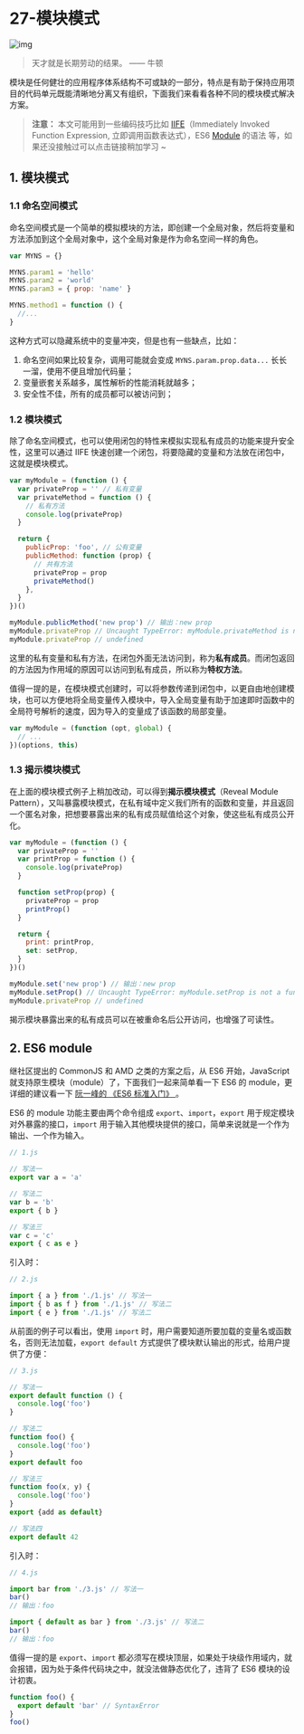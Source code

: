 # 27-**模块模式**

![img](https://img4.mukewang.com/5d3e4d2e0001359706400360.jpg)

> 天才就是长期劳动的结果。 —— 牛顿

模块是任何健壮的应用程序体系结构不可或缺的一部分，特点是有助于保持应用项目的代码单元既能清晰地分离又有组织，下面我们来看看各种不同的模块模式解决方案。

> **注意：** 本文可能用到一些编码技巧比如 [IIFE](https://developer.mozilla.org/zh-CN/docs/Glossary/立即执行函数表达式)（Immediately Invoked Function Expression, 立即调用函数表达式），ES6 [Module](http://es6.ruanyifeng.com/#docs/module) 的语法 等，如果还没接触过可以点击链接稍加学习 ~

## 1. 模块模式

### 1.1 命名空间模式

命名空间模式是一个简单的模拟模块的方法，即创建一个全局对象，然后将变量和方法添加到这个全局对象中，这个全局对象是作为命名空间一样的角色。

```javascript
var MYNS = {}

MYNS.param1 = 'hello'
MYNS.param2 = 'world'
MYNS.param3 = { prop: 'name' }

MYNS.method1 = function () {
  //...
}
```

这种方式可以隐藏系统中的变量冲突，但是也有一些缺点，比如：

1. 命名空间如果比较复杂，调用可能就会变成 `MYNS.param.prop.data...` 长长一溜，使用不便且增加代码量；
2. 变量嵌套关系越多，属性解析的性能消耗就越多；
3. 安全性不佳，所有的成员都可以被访问到；

### 1.2 模块模式

除了命名空间模式，也可以使用闭包的特性来模拟实现私有成员的功能来提升安全性，这里可以通过 IIFE 快速创建一个闭包，将要隐藏的变量和方法放在闭包中，这就是模块模式。

```javascript
var myModule = (function () {
  var privateProp = '' // 私有变量
  var privateMethod = function () {
    // 私有方法
    console.log(privateProp)
  }

  return {
    publicProp: 'foo', // 公有变量
    publicMethod: function (prop) {
      // 共有方法
      privateProp = prop
      privateMethod()
    },
  }
})()

myModule.publicMethod('new prop') // 输出：new prop
myModule.privateProp // Uncaught TypeError: myModule.privateMethod is not a function
myModule.privateProp // undefined
```

这里的私有变量和私有方法，在闭包外面无法访问到，称为**私有成员**。而闭包返回的方法因为作用域的原因可以访问到私有成员，所以称为**特权方法**。

值得一提的是，在模块模式创建时，可以将参数传递到闭包中，以更自由地创建模块，也可以方便地将全局变量传入模块中，导入全局变量有助于加速即时函数中的全局符号解析的速度，因为导入的变量成了该函数的局部变量。

```javascript
var myModule = (function (opt, global) {
  // ...
})(options, this)
```

### 1.3 揭示模块模式

在上面的模块模式例子上稍加改动，可以得到**揭示模块模式**（Reveal Module Pattern），又叫暴露模块模式，在私有域中定义我们所有的函数和变量，并且返回一个匿名对象，把想要暴露出来的私有成员赋值给这个对象，使这些私有成员公开化。

```javascript
var myModule = (function () {
  var privateProp = ''
  var printProp = function () {
    console.log(privateProp)
  }

  function setProp(prop) {
    privateProp = prop
    printProp()
  }

  return {
    print: printProp,
    set: setProp,
  }
})()

myModule.set('new prop') // 输出：new prop
myModule.setProp() // Uncaught TypeError: myModule.setProp is not a function
myModule.privateProp // undefined
```

揭示模块暴露出来的私有成员可以在被重命名后公开访问，也增强了可读性。

## 2. ES6 module

继社区提出的 CommonJS 和 AMD 之类的方案之后，从 ES6 开始，JavaScript 就支持原生模块（module）了，下面我们一起来简单看一下 ES6 的 module，更详细的建议看一下 [阮一峰的 《ES6 标准入门》 ](https://www.bookstack.cn/read/es6-3rd/sidebar.md)。

ES6 的 module 功能主要由两个命令组成 `export`、`import`，`export` 用于规定模块对外暴露的接口，`import` 用于输入其他模块提供的接口，简单来说就是一个作为输出、一个作为输入。

```javascript
// 1.js

// 写法一
export var a = 'a'

// 写法二
var b = 'b'
export { b }

// 写法三
var c = 'c'
export { c as e }
```

引入时：

```javascript
// 2.js

import { a } from './1.js' // 写法一
import { b as f } from './1.js' // 写法二
import { e } from './1.js' // 写法二
```

从前面的例子可以看出，使用 `import` 时，用户需要知道所要加载的变量名或函数名，否则无法加载，`export default` 方式提供了模块默认输出的形式，给用户提供了方便：

```javascript
// 3.js

// 写法一
export default function () {
  console.log('foo')
}

// 写法二
function foo() {
  console.log('foo')
}
export default foo

// 写法三
function foo(x, y) {
  console.log('foo')
}
export {add as default}

// 写法四
export default 42
```

引入时：

```javascript
// 4.js

import bar from './3.js' // 写法一
bar()
// 输出：foo

import { default as bar } from './3.js' // 写法二
bar()
// 输出：foo
```

值得一提的是 `export`、`import` 都必须写在模块顶层，如果处于块级作用域内，就会报错，因为处于条件代码块之中，就没法做静态优化了，违背了 ES6 模块的设计初衷。

```javascript
function foo() {
  export default 'bar' // SyntaxError
}
foo()
```
